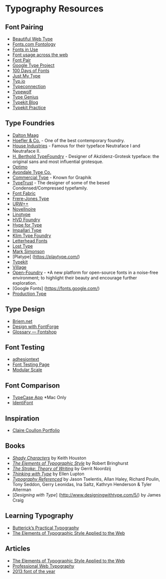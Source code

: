 # Typography Resources

## Font Pairing
- [Beautiful Web Type](http://hellohappy.org/beautiful-web-type/)
- [Fonts.com Fontology](http://www.fonts.com/content/learning/fontology)
- [Fonts in Use](http://fontsinuse.com)
- [Font usage across the web](http://www.fontreach.com/)
- [Font Pair](http://fontpair.co/)
- [Google Type Project](http://femmebot.github.io/google-type/)
- [100 Days of Fonts](http://100daysoffonts.com/)
- [Just My Type](http://justmytype.co/)
- [Typ.io](http://typ.io/)
- [Typeconnection](http://www.typeconnection.com/matches.php)
- [Typewolf](http://www.typewolf.com)
- [Type Genius](http://www.typegenius.com/)
- [Typekit Blog](http://blog.typekit.com/2012/05/23/type-study-pairing-typefaces/)
- [Typekit Practice](http://practice.typekit.com/reference/)

## Type Foundries
- [Dalton Maag](https://www.daltonmaag.com/)
- [Hoefler & Co.](http://www.typography.com) - One of the best contemporary foundry.
- [House Industries](http://www.houseind.com) - Famous for their typeface Neutraface I and Neutraface II.
- [H. Berthold TypeFoundry](http://www.bertholdtypes.com/) - Designer of Akzidenz-Grotesk typeface: the original sans and most influential grotesque.
- [Optimo](http://www.optimo.ch/)
- [Avondale Type Co.](https://avondaletypeco.com)
- [Commercial Type](https://commercialtype.com) - Known for Graphik
- [TypeTrust](http://typetrust.com/) - The designer of some of the besed Condensed/Compressed typefamily.
- [Font Fabric](http://fontfabric.com)
- [Frere-Jones Type](http://www.frerejones.com)
- [URW++](https://www.urwpp.de/en/)
- [Novellnoire](http://nouvellenoire.ch/)
- [Linotype](http://www.linotype.com/)
- [HVD Foundry](http://www.hvdfonts.com/)
- [Hype for Type](http://www.hypefortype.com)
- [Impallari Type](http://www.impallari.com)
- [Klim Type Foundry](https://klim.co.nz)
- [Letterhead Fonts](http://www.letterheadfonts.com)
- [Lost Type](http://losttype.com)
- [Mark Simonson](http://www.marksimonson.com)
- [Platype] (https://playtype.com/)
- [Typekit](https://typekit.com)
- [Village](http://vllg.com)
- [Open-Foundry](http://open-foundry.com/hot30) - *A new platform for open-source fonts in a noise-free environment; to highlight their beauty and encourage further exploration.
- [Google Fonts] (https://fonts.google.com/)
- [Production Type](https://www.productiontype.com/)

## Type Design
- [Briem.net](http://briem.net)
- [Design with FontForge](http://designwithfontforge.com)
- [Glossary — Fontshop](https://www.fontshop.com/glossary)

## Font Testing
- [adhesiontext](http://www.adhesiontext.com)
- [Font Testing Page](http://www.impallari.com/testing)
- [Modular Scale](http://www.modularscale.com)

## Font Comparison
- [TypeCase App](http://typecaseapp.com) *Mac Only
- [IdentiFont](http://www.identifont.com/)

## Inspiration
- [Claire Coullon Portfolio](http://coullon.com)

## Books
- [_Shady Characters_](http://www.shadycharacters.co.uk/) by Keith Houston
- [_The Elements of Typographic Style_](http://www.amazon.co.uk/exec/obidos/ASIN/0881792128/jalfrezi-21/) by Robert Bringhurst
- [_The Stroke: Theory of Writing_](https://hyphenpress.co.uk/products/books/978-0-907259-30-5) by Gerrit Noordzij
- [_Thinking with Type_](http://www.thinkingwithtype.com) by Ellen Lupton
- [_Typography Referenced_](http://www.amazon.com/Typography-Referenced-Comprehensive-Language-Practice/dp/1592537022) by Jason Tselentis, Allan Haley, Richard Poulin, Tony Seddon, Gerry Leonidas, Ina Saltz, Kathryn Henderson & Tyler Alterman
- [_Designing with Type_] (http://www.designingwithtype.com/5/) by James Craig

## Learning Typography
- [Butterick’s Practical Typography](http://practicaltypography.com/)
- [The Elements of Typographic Style Applied to the Web](http://webtypography.net/)

## Articles
- [The Elements of Typographic Style Applied to the Web](http://webtypography.net/)
- [Professional Web Typography](https://prowebtype.com)
- [2013 font of the year](https://typ.io/2013)
